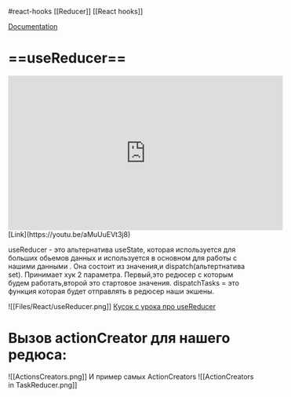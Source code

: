 #react-hooks  [[Reducer]]  [[React hooks]]

[Documentation](https://ru.reactjs.org/docs/hooks-reference.html#usereducer)

# ==useReducer==

<iframe width="560" height="315" src="https://www.youtube.com/embed/aMuUuEVt3j8" title="YouTube video player" frameborder="0" allow="accelerometer; autoplay; clipboard-write; encrypted-media; gyroscope; picture-in-picture" allowfullscreen></iframe>
[Link](https://youtu.be/aMuUuEVt3j8)

useReducer - это альтернатива useState, которая используется для больших обьемов данных и используется в основном для работы с нашими данными . Она состоит из значения,и dispatch(альтертнатива set).
Принимает хук 2 параметра. 
Первый,это редюсер c которым будем работать,второй это стартовое значения.
dispatchTasks = это функция которая будет отправлять в редюсер наши экшены. 

![[Files/React/useReducer.png]]
[Кусок с урока про useReducer](https://youtu.be/Ed70AZk1ofE?t=9415)

# Вызов actionCreator для нашего редюса: 
![[ActionsCreators.png]]
И пример самых ActionCreators
![[ActionCreators in TaskReducer.png]]